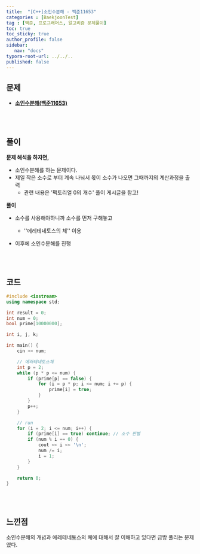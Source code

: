 ```yaml
---
title:  "[C++]소인수분해 - 백준11653"
categories : [BaekjoonTest]
tag : [백준, 프로그래머스, 알고리즘 문제풀이]
toc: true
toc_sticky: true
author_profile: false
sidebar:
   nav: "docs"
typora-root-url: ../../..
published: false
---
```




## 문제

* **[소인수분해(백준11653)](https://www.acmicpc.net/problem/11653)**

<br><br>

## 풀이

**문제 해석을 하자면,**

* 소인수분해를 하는 문제이다.
* 제일 작은 소수로 부터 계속 나눠서 몫이 소수가 나오면 그때까지의 계산과정을 출력
  * 관련 내용은 '팩토리얼 0의 개수' 풀이 게시글을 참고!




**풀이**

* 소수를 사용해야하니까 소수를 먼저 구해놓고
  * ''에레테네토스의 체'' 이용

* 이후에 소인수분해를 진행



<br><br>

## 코드

```c++
#include <iostream>
using namespace std;

int result = 0;
int num = 0;
bool prime[10000000];

int i, j, k;

int main() {
	cin >> num;

	// 에라테네토스체
	int p = 2;
	while (p * p <= num) {
		if (prime[p] == false) {
			for (i = p * p; i <= num; i += p) {
				prime[i] = true;
			}
		}
		p++;
	}

	// run
	for (i = 2; i <= num; i++) {
		if (prime[i] == true) continue; // 소수 판별
		if (num % i == 0) {
			cout << i << '\n';
			num /= i;
			i = 1; 
		}
	}

	return 0;
}
```

<br><br>

## 느낀점

소인수분해의 개념과 에레테네토스의 체에 대해서 잘 이해하고 있다면 금방 풀리는 문제였다.
